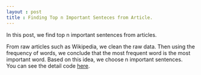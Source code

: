 ```yaml
---
layout : post
title : Finding Top n Important Senteces from Article.
---
```


In this post, we find top n important sentences from articles. 




From raw articles such as Wikipedia, we clean the raw data. Then using the frequency of words, we conclude that
 the most frequent word is the most important word. Based on this idea, we choose n important sentences.<br>
You can see the detail code [here](https://github.com/limhyesu98/study_AutomaticSummarization/blob/master/ANN%20article%20data.ipynb).
